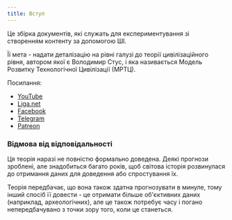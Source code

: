 ```yaml
---
title: Вступ
---
```


Це збірка документів, які служать для експериментування зі створенням контенту за допомогою ШІ.

Її мета - надати деталізацію на рівні галузі до теорії цивілізаційного рівня, автором якої є Володимир Стус, і яка називається Модель Розвитку Технологічної Цивілізації (МРТЦ).

Посилання:
- [YouTube](https://www.youtube.com/@vladimirstus)
- [Liga.net](https://blog.liga.net/user/vstus/profile)
- [Facebook](https://facebook.com/vladimir.stus)
- [Telegram](https://t.me/vladimirstus)
- [Patreon](https://patreon.com/vladimir_stus)

### Відмова від відповідальності

Ця теорія наразі не повністю формально доведена. Деякі прогнози зроблені, але знадобиться багато років, щоб світова історія розвинулася до отримання даних для доведення або спростування їх.

Теорія передбачає, що вона також здатна прогнозувати в минуле, тому інший спосіб її довести - це отримати більше об'єктивних даних (наприклад, археологічних), але це також потребує часу і погано непередбачувано з точки зору того, коли це станеться.

